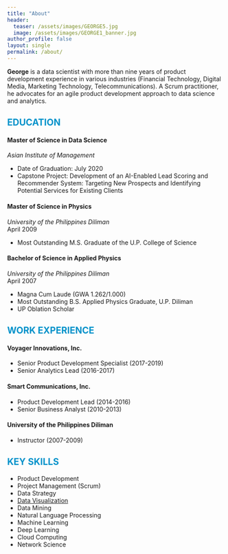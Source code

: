 ```yaml
---
title: "About"
header:
  teaser: /assets/images/GEORGE5.jpg 
  image: /assets/images/GEORGE1_banner.jpg
author_profile: false
layout: single
permalink: /about/
---
```

**George** is a data scientist with more than nine years of product development experience in various industries (Financial Technology, Digital Media, Marketing Technology, Telecommunications). A Scrum practitioner, he advocates for an agile product development approach to data science and analytics.

## <font color='#0092ca'>EDUCATION</font>

#### Master of Science in Data Science
*Asian Institute of Management*<br/>
- Date of Graduation: July 2020<br/>
- Capstone Project: Development of an AI-Enabled Lead Scoring and Recommender System: Targeting New Prospects and Identifying Potential Services for Existing Clients

#### Master of Science in Physics
*University of the Philippines Diliman*<br/>
April 2009
- Most Outstanding M.S. Graduate of the U.P. College of Science 

#### Bachelor of Science in Applied Physics
*University of the Philippines Diliman*<br/>
April 2007
- Magna Cum Laude (GWA 1.262/1.000)
- Most Outstanding B.S. Applied Physics Graduate, U.P. Diliman 
- UP Oblation Scholar


## <font color='#0092ca'>WORK EXPERIENCE</font>

#### Voyager Innovations, Inc.
- Senior Product Development Specialist (2017-2019)
- Senior Analytics Lead (2016-2017)

#### Smart Communications, Inc.
- Product Development Lead (2014-2016)
- Senior Business Analyst (2010-2013)

#### University of the Philippines Diliman
- Instructor (2007-2009)


## <font color='#0092ca'>KEY SKILLS</font>
- Product Development
- Project Management (Scrum)
- Data Strategy
- <a href='/categories/data-visualization/'>Data Visualization</a>
- Data Mining
- Natural Language Processing
- Machine Learning
- Deep Learning
- Cloud Computing
- Network Science








